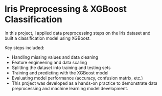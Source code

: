 # Iris Preprocessing & XGBoost Classification
In this project, I applied data preprocessing steps on the Iris dataset and built a classification model using XGBoost.

Key steps included:
- Handling missing values and data cleaning
- Feature engineering and data scaling
- Splitting the dataset into training and testing sets
- Training and predicting with the XGBoost model
- Evaluating model performance (accuracy, confusion matrix, etc.)
- This project was developed as a hands-on practice to demonstrate data preprocessing and machine learning model development.
